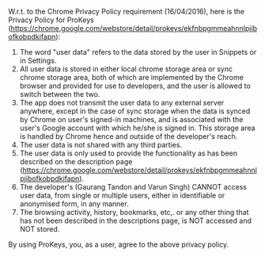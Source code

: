W.r.t. to the Chrome Privacy Policy requirement (16/04/2016), here is the Privacy Policy for ProKeys (https://chrome.google.com/webstore/detail/prokeys/ekfnbpgmmeahnnlpjibofkobpdkifapn):

1. The word "user data" refers to the data stored by the user in Snippets or in Settings.
2. All user data is stored in either local chrome storage area or sync chrome storage area, both of which are implemented by the Chrome browser and provided for use to developers, and the user is allowed to switch between the two.
3. The app does not transmit the user data to any external server anywhere, except in the case of sync storage when the data is synced by Chrome on user's signed-in machines, and is associated with the user's Google account with which he/she is signed in. This storage area is handled by Chrome hence and outside of the developer's reach.
4. The user data is not shared with any third parties.
5. The user data is only used to provide the functionality as has been described on the description page (https://chrome.google.com/webstore/detail/prokeys/ekfnbpgmmeahnnlpjibofkobpdkifapn).
6. The developer's (Gaurang Tandon and Varun Singh) CANNOT access user data, from single or multiple users, either in identifiable or  anonymised form, in any manner.
7. The browsing activity, history, bookmarks, etc,. or any other thing that has not been described in the descriptions page, is NOT accessed and NOT stored.

By using ProKeys, you, as a user, agree to the above privacy policy.
